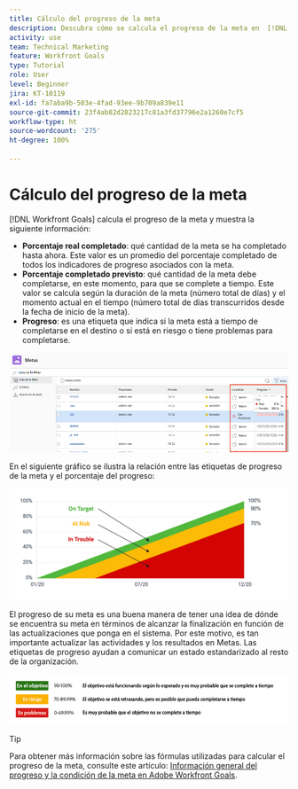 ```yaml
---
title: Cálculo del progreso de la meta
description: Descubra cómo se calcula el progreso de la meta en  [!DNL Workfront Goals].
activity: use
team: Technical Marketing
feature: Workfront Goals
type: Tutorial
role: User
level: Beginner
jira: KT-10119
exl-id: fa7aba9b-503e-4fad-93ee-9b709a839e11
source-git-commit: 23f4ab82d2823217c81a3fd37796e2a1260e7cf5
workflow-type: ht
source-wordcount: '275'
ht-degree: 100%

---
```


# Cálculo del progreso de la meta

[!DNL Workfront Goals] calcula el progreso de la meta y muestra la siguiente información:

* **Porcentaje real completado**: qué cantidad de la meta se ha completado hasta ahora. Este valor es un promedio del porcentaje completado de todos los indicadores de progreso asociados con la meta.
* **Porcentaje completado previsto**: qué cantidad de la meta debe completarse, en este momento, para que se complete a tiempo. Este valor se calcula según la duración de la meta (número total de días) y el momento actual en el tiempo (número total de días transcurridos desde la fecha de inicio de la meta).
* **Progreso**: es una etiqueta que indica si la meta está a tiempo de completarse en el destino o si está en riesgo o tiene problemas para completarse.

![Captura de pantalla del progreso de la meta en [!DNL Workfront Goals]](assets/13-workfront-goals-percent-complete.png)

En el siguiente gráfico se ilustra la relación entre las etiquetas de progreso de la meta y el porcentaje del progreso:

![Un gráfico que muestra la relación entre las etiquetas de progreso de la meta y el porcentaje de progreso](assets/14-workfront-goals-progress-statuses.jpeg)

El progreso de su meta es una buena manera de tener una idea de dónde se encuentra su meta en términos de alcanzar la finalización en función de las actualizaciones que ponga en el sistema. Por este motivo, es tan importante actualizar las actividades y los resultados en Metas. Las etiquetas de progreso ayudan a comunicar un estado estandarizado al resto de la organización.

![Un gráfico que cubre las distintas etiquetas de progreso en [!DNL Workfront Goals]](assets/15-workfront-goals-progress-bar-code.png)


>[!TIP]
>
>Para obtener más información sobre las fórmulas utilizadas para calcular el progreso de la meta, consulte este artículo: [Información general del progreso y la condición de la meta en Adobe Workfront Goals](https://experienceleague.adobe.com/docs/workfront/using/adobe-workfront-goals/goal-management/calculate-goal-progress.html?lang=es#overview-of-goal-progress-and-threshold).

